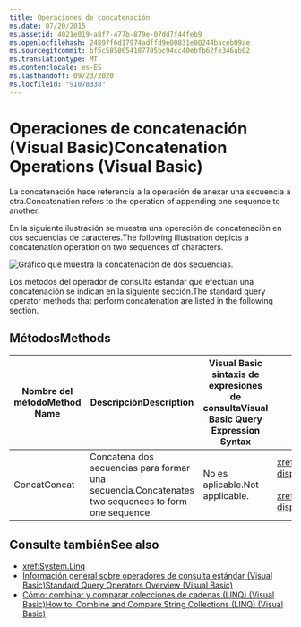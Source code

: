 ```yaml
---
title: Operaciones de concatenación
ms.date: 07/20/2015
ms.assetid: 4021e019-a8f7-477b-879e-07dd7f44feb9
ms.openlocfilehash: 24897f6d17974adffd9e00831e00244baceb09ae
ms.sourcegitcommit: bf5c5850654187705bc94cc40ebfb62fe346ab02
ms.translationtype: MT
ms.contentlocale: es-ES
ms.lasthandoff: 09/23/2020
ms.locfileid: "91078338"
---
```

# <a name="concatenation-operations-visual-basic"></a><span data-ttu-id="6c566-102">Operaciones de concatenación (Visual Basic)</span><span class="sxs-lookup"><span data-stu-id="6c566-102">Concatenation Operations (Visual Basic)</span></span>

<span data-ttu-id="6c566-103">La concatenación hace referencia a la operación de anexar una secuencia a otra.</span><span class="sxs-lookup"><span data-stu-id="6c566-103">Concatenation refers to the operation of appending one sequence to another.</span></span>  
  
 <span data-ttu-id="6c566-104">En la siguiente ilustración se muestra una operación de concatenación en dos secuencias de caracteres.</span><span class="sxs-lookup"><span data-stu-id="6c566-104">The following illustration depicts a concatenation operation on two sequences of characters.</span></span>  
  
 ![Gráfico que muestra la concatenación de dos secuencias.](./media/concatenation-operations/concatenation-two-sequences.png)  
  
 <span data-ttu-id="6c566-106">Los métodos del operador de consulta estándar que efectúan una concatenación se indican en la siguiente sección.</span><span class="sxs-lookup"><span data-stu-id="6c566-106">The standard query operator methods that perform concatenation are listed in the following section.</span></span>  
  
## <a name="methods"></a><span data-ttu-id="6c566-107">Métodos</span><span class="sxs-lookup"><span data-stu-id="6c566-107">Methods</span></span>  
  
|<span data-ttu-id="6c566-108">Nombre del método</span><span class="sxs-lookup"><span data-stu-id="6c566-108">Method Name</span></span>|<span data-ttu-id="6c566-109">Descripción</span><span class="sxs-lookup"><span data-stu-id="6c566-109">Description</span></span>|<span data-ttu-id="6c566-110">Visual Basic sintaxis de expresiones de consulta</span><span class="sxs-lookup"><span data-stu-id="6c566-110">Visual Basic Query Expression Syntax</span></span>|<span data-ttu-id="6c566-111">Más información</span><span class="sxs-lookup"><span data-stu-id="6c566-111">More Information</span></span>|  
|-----------------|-----------------|------------------------------------------|----------------------|  
|<span data-ttu-id="6c566-112">Concat</span><span class="sxs-lookup"><span data-stu-id="6c566-112">Concat</span></span>|<span data-ttu-id="6c566-113">Concatena dos secuencias para formar una secuencia.</span><span class="sxs-lookup"><span data-stu-id="6c566-113">Concatenates two sequences to form one sequence.</span></span>|<span data-ttu-id="6c566-114">No es aplicable.</span><span class="sxs-lookup"><span data-stu-id="6c566-114">Not applicable.</span></span>|<xref:System.Linq.Enumerable.Concat%2A?displayProperty=nameWithType><br /><br /> <xref:System.Linq.Queryable.Concat%2A?displayProperty=nameWithType>|  
  
## <a name="see-also"></a><span data-ttu-id="6c566-115">Consulte también</span><span class="sxs-lookup"><span data-stu-id="6c566-115">See also</span></span>

- <xref:System.Linq>
- [<span data-ttu-id="6c566-116">Información general sobre operadores de consulta estándar (Visual Basic)</span><span class="sxs-lookup"><span data-stu-id="6c566-116">Standard Query Operators Overview (Visual Basic)</span></span>](standard-query-operators-overview.md)
- [<span data-ttu-id="6c566-117">Cómo: combinar y comparar colecciones de cadenas (LINQ) (Visual Basic)</span><span class="sxs-lookup"><span data-stu-id="6c566-117">How to: Combine and Compare String Collections (LINQ) (Visual Basic)</span></span>](how-to-combine-and-compare-string-collections-linq.md)
